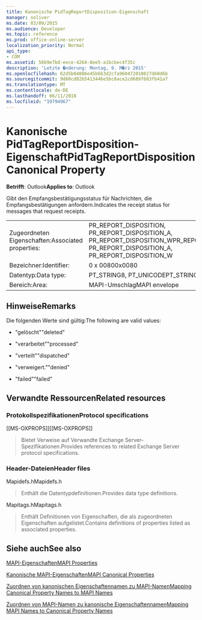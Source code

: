 ```yaml
---
title: Kanonische PidTagReportDisposition-Eigenschaft
manager: soliver
ms.date: 03/09/2015
ms.audience: Developer
ms.topic: reference
ms.prod: office-online-server
localization_priority: Normal
api_type:
- COM
ms.assetid: 56b9e7bd-eece-4264-8ee5-a1bcbec4f35c
description: 'Letzte �nderung: Montag, 9. M�rz 2015'
ms.openlocfilehash: 62d5b04086e45b6b3d2cfa960472010827d60d6b
ms.sourcegitcommit: 9d60cd82b5413446e5bc8ace2cd689f683fb41a7
ms.translationtype: MT
ms.contentlocale: de-DE
ms.lasthandoff: 06/11/2018
ms.locfileid: "19794967"
---
```

# <a name="pidtagreportdisposition-canonical-property"></a><span data-ttu-id="4f141-103">Kanonische PidTagReportDisposition-Eigenschaft</span><span class="sxs-lookup"><span data-stu-id="4f141-103">PidTagReportDisposition Canonical Property</span></span>

  
  
<span data-ttu-id="4f141-104">**Betrifft**: Outlook</span><span class="sxs-lookup"><span data-stu-id="4f141-104">**Applies to**: Outlook</span></span> 
  
<span data-ttu-id="4f141-105">Gibt den Empfangsbestätigungsstatus für Nachrichten, die Empfangsbestätigungen anfordern.</span><span class="sxs-lookup"><span data-stu-id="4f141-105">Indicates the receipt status for messages that request receipts.</span></span> 
  
|||
|:-----|:-----|
|<span data-ttu-id="4f141-106">Zugeordneten Eigenschaften:</span><span class="sxs-lookup"><span data-stu-id="4f141-106">Associated properties:</span></span>  <br/> |<span data-ttu-id="4f141-107">PR_REPORT_DISPOSITION, PR_REPORT_DISPOSITION_A, PR_REPORT_DISPOSITION_W</span><span class="sxs-lookup"><span data-stu-id="4f141-107">PR_REPORT_DISPOSITION, PR_REPORT_DISPOSITION_A, PR_REPORT_DISPOSITION_W</span></span>  <br/> |
|<span data-ttu-id="4f141-108">Bezeichner:</span><span class="sxs-lookup"><span data-stu-id="4f141-108">Identifier:</span></span>  <br/> |<span data-ttu-id="4f141-109">0 x 0080</span><span class="sxs-lookup"><span data-stu-id="4f141-109">0x0080</span></span>  <br/> |
|<span data-ttu-id="4f141-110">Datentyp:</span><span class="sxs-lookup"><span data-stu-id="4f141-110">Data type:</span></span>  <br/> |<span data-ttu-id="4f141-111">PT_STRING8, PT_UNICODE</span><span class="sxs-lookup"><span data-stu-id="4f141-111">PT_STRING8, PT_UNICODE</span></span>  <br/> |
|<span data-ttu-id="4f141-112">Bereich:</span><span class="sxs-lookup"><span data-stu-id="4f141-112">Area:</span></span>  <br/> |<span data-ttu-id="4f141-113">MAPI-Umschlag</span><span class="sxs-lookup"><span data-stu-id="4f141-113">MAPI envelope</span></span>  <br/> |
   
## <a name="remarks"></a><span data-ttu-id="4f141-114">Hinweise</span><span class="sxs-lookup"><span data-stu-id="4f141-114">Remarks</span></span>

<span data-ttu-id="4f141-115">Die folgenden Werte sind gültig:</span><span class="sxs-lookup"><span data-stu-id="4f141-115">The following are valid values:</span></span>
  
- <span data-ttu-id="4f141-116">"gelöscht"</span><span class="sxs-lookup"><span data-stu-id="4f141-116">"deleted"</span></span>
    
- <span data-ttu-id="4f141-117">"verarbeitet"</span><span class="sxs-lookup"><span data-stu-id="4f141-117">"processed"</span></span>
    
- <span data-ttu-id="4f141-118">"verteilt"</span><span class="sxs-lookup"><span data-stu-id="4f141-118">"dispatched"</span></span>
    
- <span data-ttu-id="4f141-119">"verweigert."</span><span class="sxs-lookup"><span data-stu-id="4f141-119">"denied"</span></span>
    
- <span data-ttu-id="4f141-120">"failed"</span><span class="sxs-lookup"><span data-stu-id="4f141-120">"failed"</span></span>
    
## <a name="related-resources"></a><span data-ttu-id="4f141-121">Verwandte Ressourcen</span><span class="sxs-lookup"><span data-stu-id="4f141-121">Related resources</span></span>

### <a name="protocol-specifications"></a><span data-ttu-id="4f141-122">Protokollspezifikationen</span><span class="sxs-lookup"><span data-stu-id="4f141-122">Protocol specifications</span></span>

<span data-ttu-id="4f141-123">[[MS-OXPROPS]]</span><span class="sxs-lookup"><span data-stu-id="4f141-123">[[MS-OXPROPS]]</span></span> 
  
> <span data-ttu-id="4f141-124">Bietet Verweise auf Verwandte Exchange Server-Spezifikationen.</span><span class="sxs-lookup"><span data-stu-id="4f141-124">Provides references to related Exchange Server protocol specifications.</span></span>
    
### <a name="header-files"></a><span data-ttu-id="4f141-125">Header-Dateien</span><span class="sxs-lookup"><span data-stu-id="4f141-125">Header files</span></span>

<span data-ttu-id="4f141-126">Mapidefs.h</span><span class="sxs-lookup"><span data-stu-id="4f141-126">Mapidefs.h</span></span>
  
> <span data-ttu-id="4f141-127">Enthält die Datentypdefinitionen.</span><span class="sxs-lookup"><span data-stu-id="4f141-127">Provides data type definitions.</span></span>
    
<span data-ttu-id="4f141-128">Mapitags.h</span><span class="sxs-lookup"><span data-stu-id="4f141-128">Mapitags.h</span></span>
  
> <span data-ttu-id="4f141-129">Enthält Definitionen von Eigenschaften, die als zugeordneten Eigenschaften aufgelistet.</span><span class="sxs-lookup"><span data-stu-id="4f141-129">Contains definitions of properties listed as associated properties.</span></span>
    
## <a name="see-also"></a><span data-ttu-id="4f141-130">Siehe auch</span><span class="sxs-lookup"><span data-stu-id="4f141-130">See also</span></span>



[<span data-ttu-id="4f141-131">MAPI-Eigenschaften</span><span class="sxs-lookup"><span data-stu-id="4f141-131">MAPI Properties</span></span>](mapi-properties.md)
  
[<span data-ttu-id="4f141-132">Kanonische MAPI-Eigenschaften</span><span class="sxs-lookup"><span data-stu-id="4f141-132">MAPI Canonical Properties</span></span>](mapi-canonical-properties.md)
  
[<span data-ttu-id="4f141-133">Zuordnen von kanonischen Eigenschaftennamen zu MAPI-Namen</span><span class="sxs-lookup"><span data-stu-id="4f141-133">Mapping Canonical Property Names to MAPI Names</span></span>](mapping-canonical-property-names-to-mapi-names.md)
  
[<span data-ttu-id="4f141-134">Zuordnen von MAPI-Namen zu kanonische Eigenschaftennamen</span><span class="sxs-lookup"><span data-stu-id="4f141-134">Mapping MAPI Names to Canonical Property Names</span></span>](mapping-mapi-names-to-canonical-property-names.md)

